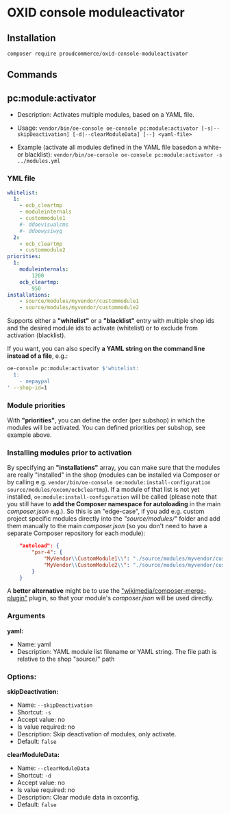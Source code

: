 # OXID console moduleactivator

## Installation

`composer require proudcommerce/oxid-console-moduleactivator`

## Commands

pc:module:activator
--------------------

* Description: Activates multiple modules, based on a YAML file.

* Usage:
`vendor/bin/oe-console oe-console pc:module:activator [-s|--skipDeactivation] [-d|--clearModuleData] [--] <yaml-file>`

* Example (activate all modules defined in the YAML file basedon a white- or blacklist):
`vendor/bin/oe-console oe-console pc:module:activator -s ../modules.yml`

### YML file

```yaml
whitelist:
  1:
    - ocb_cleartmp
    - moduleinternals
    - custommodule1
    #- ddoevisualcms
    #- ddoewysiwyg
  2:
    - ocb_cleartmp
    - custommodule2
priorities:
  1:
    moduleinternals:
        1200
    ocb_cleartmp:
        950
installations:
    - source/modules/myvendor/custommodule1
    - source/modules/myvendor/custommodule2
```

Supports either a __"whitelist"__ or a __"blacklist"__ entry with multiple shop ids and the desired module ids to activate (whitelist) or to exclude from activation (blacklist).

If you want, you can also specify __a YAML string on the command line instead of a file__, e.g.:

```bash
oe-console pc:module:activator $'whitelist:
  1:
    - oepaypal
' --shop-id=1
```

### Module priorities

With __"priorities"__, you can define the order (per subshop) in which the modules will be activated. You can defined priorities per subshop, see example above.

### Installing modules prior to activation

By specifying an __"installations"__ array, you can make sure that the modules are really "installed" in the shop (modules can be installed via Composer or by calling e.g. `vendor/bin/oe-console oe:module:install-configuration source/modules/oxcom/ocbcleartmp`). If a module of that list is not yet installed, `oe:module:install-configuration` will be called (please note that you still have to __add the Composer namespace for autoloading__ in the main _composer.json_ e.g.). So this is an "edge-case", if you add e.g. custom project specific modules directly into the _"source/modules/"_ folder and add them manually to the main _composer.json_ (so you don't need to have a separate Composer repository for each module):

```json
    "autoload": {
        "psr-4": {
            "MyVendor\\CustomModule1\\": "./source/modules/myvendor/custommodule1",
            "MyVendor\\CustomModule2\\": "./source/modules/myvendor/custommodule2"
        }
    }
```

A __better alternative__ might be to use the ["wikimedia/composer-merge-plugin"](https://github.com/wikimedia/composer-merge-plugin) plugin, so that your module's _composer.json_ will be used directly.

### Arguments

**yaml:**

* Name: yaml
* Description: YAML module list filename or YAML string. The file path is relative to the shop "source/" path

### Options:

**skipDeactivation:**

* Name: `--skipDeactivation`
* Shortcut: `-s`
* Accept value: no
* Is value required: no
* Description: Skip deactivation of modules, only activate.
* Default: `false`

**clearModuleData:**

* Name: `--clearModuleData`
* Shortcut: `-d`
* Accept value: no
* Is value required: no
* Description: Clear module data in oxconfig.
* Default: `false`
